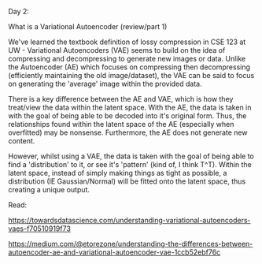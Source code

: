 Day 2:

What is a Variational Autoencoder (review/part 1)

We've learned the textbook definition of lossy compression in CSE 123 at UW - 
Variational Autoencoders (VAE) seems to build on the idea of compressing and decompressing to generate new images or data. 
Unlike the Autoencoder (AE) which focuses on compressing then decompressing (efficiently maintaining the old image/dataset), 
the VAE can be said to focus on generating the 'average' image within the provided data.

There is a key difference between the AE and VAE, which is how they treat/view the data within the latent space.
With the AE, the data is taken in with the goal of being able to be decoded into it's original form.
Thus, the relationships found within the latent space of the AE (especially when overfitted) may be nonsense.
Furthermore, the AE does not generate new content.

However, whilst using a VAE, the data is taken with the goal of being able to find a 'distribution' to it, or see it's 'pattern' (kind of, I think T^T).
Within the latent space, instead of simply making things as tight as possible, a distribution (IE Gaussian/Normal) will be fitted onto the latent space,
thus creating a unique output.

Read:

https://towardsdatascience.com/understanding-variational-autoencoders-vaes-f70510919f73 

https://medium.com/@etorezone/understanding-the-differences-between-autoencoder-ae-and-variational-autoencoder-vae-1ccb52ebf76c
